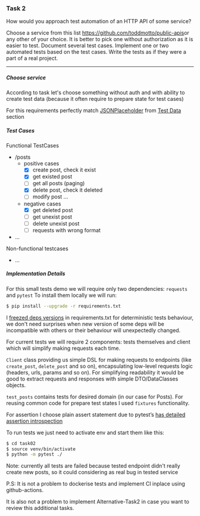 ### Task 2

How would you approach test automation of an HTTP API of some service? 

Choose a service from this list ​https://github.com/toddmotto/public-apis ​or any other of your choice. It is better to pick one without authorization as it is easier to test.
Document several test cases. Implement one or two automated tests based on the test cases. Write the tests as if they were a part of a real project.

----

##### Choose service

According to task let's choose something without auth and with ability to create test data (because it often require to prepare state for test cases)

For this requirements perfectly match [JSONPlaceholder](http://jsonplaceholder.typicode.com/) from [Test Data](https://github.com/public-apis/public-apis#test-data) section


##### Test Cases
Functional TestCases
* /posts
    * positive cases
        * [x] create post, check it exist
        * [x] get existed post
        * [ ] get all posts (paging)
        * [x] delete post, check it deleted
        * [ ] modify post ...
    * negative cases
        * [x] get deleted post
        * [ ] get unexist post
        * [ ] delete unexist post
        * [ ] requests with wrong format
* ...

Non-functional testcases
- ...


##### Implementation Details

For this small tests demo we will require only two dependencies: `requests` and `pytest`
To install them locally we will run:
```sh
$ pip install --upgrade -r requirements.txt
```

I [freezed deps versions](requirements.txt) in requirements.txt for deterministic tests behaviour, we don't need surprises when new version of some deps will be incompatible with others or their behaviour will unexpectedly changed. 


For current tests we will require 2 components: tests themselves and client which will simplify making requests each time.

`Client` class providing us simple DSL for making requests to endpoints (like `create_post`, `delete_post` and so on), encapsulating low-level requests logic (headers, urls, params and so on). For simplifying readability it would be good to extract requests and responses with simple DTO/DataClasses objects.

`test_posts` contains tests for desired domain (in our case for Posts). For reusing common code for prepare test states I used `fixtures` functionality. 

For assertion I choose plain assert statement due to pytest’s [has detailed assertion introspection](https://docs.pytest.org/en/stable/assert.html#assertion-introspection-details)


To run tests we just need to activate env and start them like this:
```sh
$ cd task02 
$ source venv/bin/activate
$ python -m pytest ./
```

Note: currently all tests are failed because tested endpoint didn't really create new posts, so it could considering as real bug in tested service


P.S: 
It is not a problem to dockerise tests and implement CI inplace using github-actions. 

It is also not a problem to implement Alternative-Task2 in case you want to review this additional tasks.